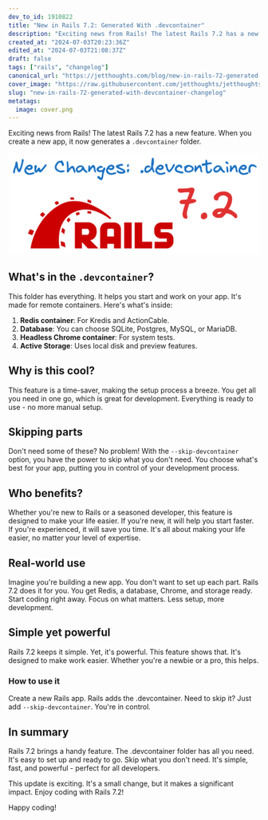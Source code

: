 ```yaml
---
dev_to_id: 1910822
title: "New in Rails 7.2: Generated With .devcontainer"
description: "Exciting news from Rails! The latest Rails 7.2 has a new feature. When you create a new app, it now..."
created_at: "2024-07-03T20:23:36Z"
edited_at: "2024-07-03T21:08:37Z"
draft: false
tags: ["rails", "changelog"]
canonical_url: "https://jetthoughts.com/blog/new-in-rails-72-generated-with-devcontainer-changelog/"
cover_image: "https://raw.githubusercontent.com/jetthoughts/jetthoughts.github.io/master/content/blog/new-in-rails-72-generated-with-devcontainer-changelog/cover.png"
slug: "new-in-rails-72-generated-with-devcontainer-changelog"
metatags:
  image: cover.png
---
```

Exciting news from Rails! The latest Rails 7.2 has a new feature. When you create a new app, it now generates a `.devcontainer` folder.


![Image description](file_0.png)

What's in the `.devcontainer`?
----------------------------

This folder has everything. It helps you start and work on your app. It's made for remote containers. Here's what's inside:

1.  **Redis container**: For Kredis and ActionCable.
2.  **Database**: You can choose SQLite, Postgres, MySQL, or MariaDB.
3.  **Headless Chrome container**: For system tests.
4.  **Active Storage**: Uses local disk and preview features.

Why is this cool?
-----------------

This feature is a time-saver, making the setup process a breeze. You get all you need in one go, which is great for development. Everything is ready to use - no more manual setup.

Skipping parts
--------------

Don't need some of these? No problem! With the `--skip-devcontainer` option, you have the power to skip what you don't need. You choose what's best for your app, putting you in control of your development process.

Who benefits?
-------------

Whether you're new to Rails or a seasoned developer, this feature is designed to make your life easier. If you're new, it will help you start faster. If you're experienced, it will save you time. It's all about making your life easier, no matter your level of expertise.

Real-world use
--------------

Imagine you're building a new app. You don't want to set up each part. Rails 7.2 does it for you. You get Redis, a database, Chrome, and storage ready. Start coding right away. Focus on what matters. Less setup, more development.

Simple yet powerful
-------------------

Rails 7.2 keeps it simple. Yet, it's powerful. This feature shows that. It's designed to make work easier. Whether you're a newbie or a pro, this helps.

### How to use it

Create a new Rails app. Rails adds the .devcontainer. Need to skip it? Just add `--skip-devcontainer`. You're in control.

In summary
----------

Rails 7.2 brings a handy feature. The .devcontainer folder has all you need. It's easy to set up and ready to go. Skip what you don't need. It's simple, fast, and powerful - perfect for all developers.

This update is exciting. It's a small change, but it makes a significant impact. Enjoy coding with Rails 7.2!

Happy coding!